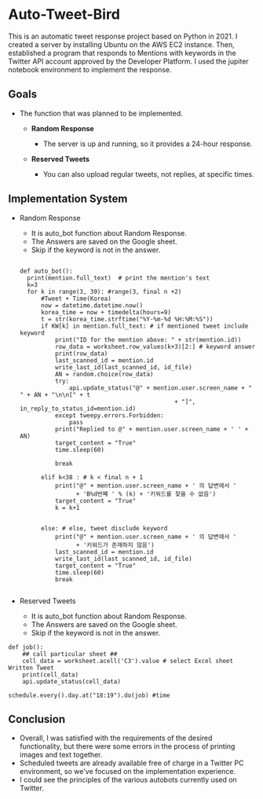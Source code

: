# Auto-Tweet-Bird

This is an automatic tweet response project based on Python in 2021.
I created a server by installing Ubuntu on the AWS EC2 instance.
Then, established a program that responds to Mentions with keywords in the Twitter API account approved by the Developer Platform.
I used the jupiter notebook environment to implement the response.

## Goals

* The function that was planned to be implemented.
  - **Random Response**
    + The server is up and running, so it provides a 24-hour response.

  - **Reserved Tweets**
    + You can also upload regular tweets, not replies, at specific times.


## Implementation System

* Random Response
  - It is auto_bot function about Random Response.
  - The Answers are saved on the Google sheet.
  - Skip if the keyword is not in the answer.

  ```
  
  def auto_bot():
    print(mention.full_text)  # print the mention's text
    k=3
    for k in range(3, 39): #range(3, final n +2)
        #Tweet + Time(Korea)
        now = datetime.datetime.now()
        korea_time = now + timedelta(hours=9)
        t = str(korea_time.strftime("%Y-%m-%d %H:%M:%S"))
        if KW[k] in mention.full_text: # if mentioned tweet include keyword
            print("ID for the mention above: " + str(mention.id))
            row_data = worksheet.row_values(k+3)[2:] # keyword answer
            print(row_data)
            last_scanned_id = mention.id
            write_last_id(last_scanned_id, id_file)
            AN = random.choice(row_data)
            try:
                api.update_status("@" + mention.user.screen_name + " " + AN + "\n\n[" + t
                                              + "]", in_reply_to_status_id=mention.id)
            except tweepy.errors.Forbidden:
                pass
            print("Replied to @" + mention.user.screen_name + ' ' + AN)
            target_content = "True"
            time.sleep(60)
           
            break
            
        elif k<38 : # k < final n + 1
            print("@" + mention.user.screen_name + ' 의 답변에서 '
                  + 'B%d번째 ' % (k) + '키워드를 찾을 수 없음')
            target_content = "True"
            k = k+1
            

        else: # else, tweet disclude keyword
            print("@" + mention.user.screen_name + ' 의 답변에서 '
                  + '키워드가 존재하지 않음')
            last_scanned_id = mention.id
            write_last_id(last_scanned_id, id_file)
            target_content = "True"
            time.sleep(60)
            break
        
  ```
  
* Reserved Tweets
  - It is auto_bot function about Random Response.
  - The Answers are saved on the Google sheet.
  - Skip if the keyword is not in the answer.

```
def job():
    ## call particular sheet ##
    cell_data = worksheet.acell('C3').value # select Excel sheet Written Tweet
    print(cell_data)
    api.update_status(cell_data)

schedule.every().day.at("18:19").do(job) #time
```
  

## Conclusion
- Overall, I was satisfied with the requirements of the desired functionality,
  but there were some errors in the process of printing images and text together.
- Scheduled tweets are already available free of charge in a Twitter PC environment, so we've focused on the implementation experience.
- I could see the principles of the various autobots currently used on Twitter.
